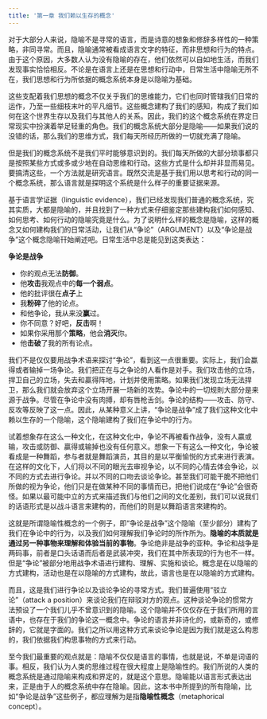 ```yaml
---
title: '第一章 我们赖以生存的概念'
---
```


对于大部分人来说，隐喻不是寻常的语言，而是诗意的想象和修辞多样性的一种策略，非同寻常。而且，隐喻通常被看成语言文字的特征，而非思想和行为的特点。由于这个原因，大多数人认为没有隐喻的存在，他们依然可以自如地生活，而我们发现事实恰恰相反。不论是在语言上还是在思想和行动中，日常生活中隐喻无所不在，我们思想和行为所依据的概念系统本身是以隐喻为基础。

这些支配着我们思想的概念不仅关乎我们的思维能力，它们也同时管辖我们日常的运作，乃至一些细枝末叶的平凡细节。这些概念建构了我们的感知，构成了我们如何在这个世界生存以及我们与其他人的关系。因此，我们的这个概念系统在界定日常现实中扮演着举足轻重的角色。我们的概念系统大部分是隐喻——如果我们说的没错的话，那么我们的思维方式，我们每天所经历所做的一切就充满了隐喻。

但是我们的概念系统不是我们平时能够意识到的。我们每天所做的大部分琐事都只是按照某些方式或多或少地在自动思维和行动。这些方式是什么却并非显而易见。要搞清这些，一个方法就是研究语言。既然交流是基于我们用以思考和行动的同一个概念系统，那么语言就是探明这个系统是什么样子的重要证据来源。

基于语言学证据（linguistic evidence），我们已经发现我们普通的概念系统，究其实质，大都是隐喻的，并且找到了一种方式来仔细鉴定那些建构我们如何感知、如何思考、如何行动的隐喻究竟是什么。为了说明什么样的概念是隐喻，这样的概念又如何建构我们的日常活动，让我们从“争论”（ARGUMENT）以及“争论是战争”这个概念隐喻幵始阐述吧。日常生活中总是能见到这类表达：

**争论是战争**

- 你的观点无法**防御**。
- 他**攻击**我观点中的**每一个弱点**。
- 他的批评很在**点子**上
- 我**粉碎**了他的论点。
- 和他争论，我从来没**赢**过。
- 你不同意？好吧，**反击**啊！
- 如果你采用那个**策略**，他会**消灭**你。
- 他**击破**了我的所有论点。

我们不是仅仅要用战争术语来探讨“争论”，看到这一点很重要。实际上，我们会蠃得或者输掉一场争论。我们把正在与之争论的人看作是对手。我们攻击他的立场，捍卫自己的立场，失去和贏得阵地，计划并使用策略。如果我们发现立场无法捍卫，那么我们就会放弃这个立场开展一场新的攻势。争论中的一切规則大部分是来源于战争。尽管在争论中没有肉搏，却有唇枪舌剑。争论的结构——攻击、防守、反攻等反映了这一点。因此，从某种意义上讲，“争论是战争”成了我们这种文化中赖以生存的一个隐喻，这个隐喻建构了我们在争论中的行为。

试着想象存在这么一种文化，在这种文化中，争论不再被看作战争，没有人贏或输，攻击或防御、贏得或输掉也没有任何意义。想象一下有这么一种文化，争论被看成是一种舞蹈，参与者就是舞蹈演员，其目的是以平衡愉悦的方式来进行表演。在这样的文化下，人们将以不同的眼光去审视争论，以不同的心情去体会争论，以不同的方式去进行争论。并以不同的口吻去谈论争论。甚至我们可能干脆不把他们所做的视为争论，他们只是在做某种不同的事情而已，把他们说成在“争论”会很奇怪。如果以最可能中立的方式来描述我们与他们之间的文化差别，我们可以说我们的话语形式是以战斗语言来建构的，而他们的则是以舞蹈语言來建构的。

这就是所谓隐喻性概念的一个例子，即“争论是战争”这个隐喻（至少部分）建构了我们在争论中的行为，以及我们如何理解我们争论时的所作所为。**隐喻的本质就是通过另一种事物来理解和体验当前的事物**。争论绝非是战争的亚种。争论和战争是两码事，前者是口头话语而后者是武装冲突，我们在其中所表现的行为也不一样。但是“争论”被部分地用战争术语进行建构、理解、实施和谈论。概念是在以隐喻的方式建构，活动也是在以隐喻的方式建构，故此，语言也是在以隐喻的方式建构。

而且，这是我们进行争论以及谈论争论的寻常方式。我们普遍使用“驳立论”（attack a position）来谈论我们在辩驳对方的观点。这种谈论争论的惯常方法预设了一个我们儿乎不曾意识到的隐喻。这个隐喻并不仅仅存在于我们所用的言语中，也存在于我们的争论这一概念中。争论的语言并非诗化的，或新奇的，或修辞的，它就是字面的。我们之所以用这种方式来谈论争论是因为我们就是这么构思的，我们依据我们构思事物的方式来行动。

至今我们最重要的观点就是：隐喻不仅仅是语言的事情，也就是说，不单是词语的事。相反，我们认为人类的思维过程在很大程度上是隐喻性的。我们所说的人类的概念系统是通过隐喻来构成和界定的，就是这个意思。隐喻能以语言形式表达出来，正是由于人的概念系统中存在隐喻。因此，这本书中所提到的所有隐喻，比如“争论是战争”这些例子，都应理解为是指**隐喻性概念**（metaphorical concept）。
